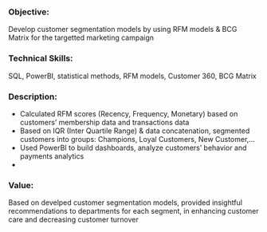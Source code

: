 ### **Objective**: 
Develop customer segmentation models by using RFM models & BCG Matrix for the targetted marketing campaign

### **Technical Skills**: 
SQL, PowerBI, statistical methods, RFM models, Customer 360, BCG Matrix

### **Description**:
-	Calculated RFM scores (Recency, Frequency, Monetary) based on customers’ membership data and transactions data
-	Based on IQR (Inter Quartile Range) & data concatenation, segmented customers into groups: Champions, Loyal Customers, New Customer,…
-	Used PowerBI to build dashboards, analyze customers’ behavior and payments analytics
-	
### **Value**: 
Based on develped customer segmentation models, provided insightful recommendations to departments for each segment, in enhancing customer care and decreasing customer turnover
